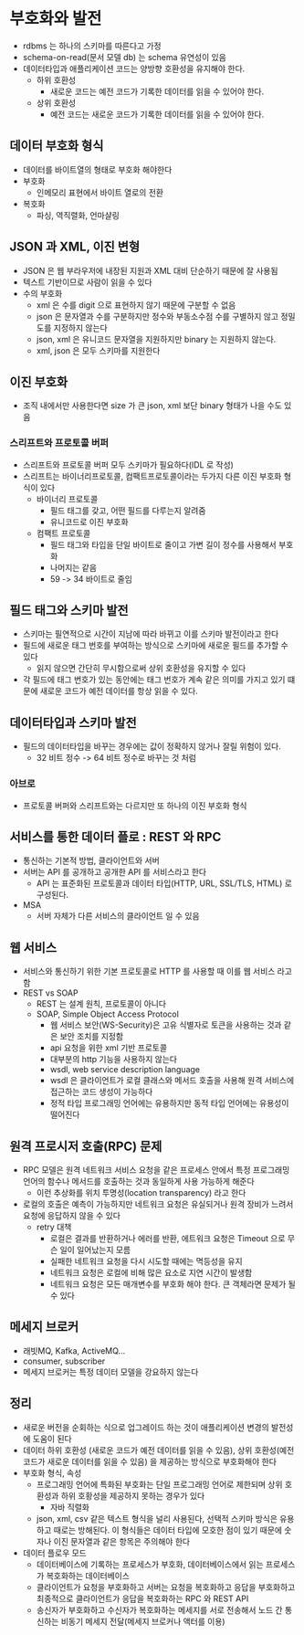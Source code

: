 # 부호화와 발전
- rdbms 는 하나의 스키마를 따른다고 가정
- schema-on-read(문서 모델 db) 는 schema 유연성이 있음
- 데이터타입과 애플리케이션 코드는 양방향 호환성을 유지해야 한다.
  - 하위 호환성
    - 새로운 코드는 예전 코드가 기록한 데이터를 읽을 수 있어야 한다.
  - 상위 호환성
    - 예전 코드는 새로운 코드가 기록한 데이터를 읽을 수 있어야 한다.

## 데이터 부호화 형식
- 데이터를 바이트열의 형태로 부호화 해야한다
- 부호화
  - 인메모리 표현에서 바이트 열로의 전환
- 복호화
  - 파싱, 역직렬화, 언마샬링

## JSON 과 XML, 이진 변형
- JSON 은 웹 부라우저에 내장된 지원과 XML 대비 단순하기 때문에 잘 사용됨
- 텍스트 기반이므로 사람이 읽을 수 있다
- 수의 부호화
  - xml 은 수를 digit 으로 표현하지 않기 때문에 구분할 수 없음
  - json 은 문자열과 수를 구분하지만 정수와 부동소수점 수를 구별하지 않고 정밀도를 지정하지 않는다
  - json, xml 은 유니코드 문자열을 지원하지만 binary 는 지원하지 않는다.
  - xml, json 은 모두 스키마를 지원한다

## 이진 부호화
- 조직 내에서만 사용한다면 size 가 큰 json, xml 보단 binary 형태가 나을 수도 있음

### 스리프트와 프로토콜 버퍼
- 스리프트와 프로토콜 버퍼 모두 스키마가 필요하다(IDL 로 작성)
- 스리프트는 바이너리프로토콜, 컴팩트프로토콜이라는 두가지 다른 이진 부호화 형식이 있다
  - 바이너리 프로토콜
    - 필드 태그를 갖고, 어떤 필드를 다루는지 알려줌
    - 유니코드로 이진 부호화
  - 컴팩트 프로토콜
    - 필드 태그와 타입을 단일 바이트로 줄이고 가변 길이 정수를 사용해서 부호화
    - 나머지는 같음
    - 59 -> 34 바이트로 줄임

## 필드 태그와 스키마 발전
- 스키마는 필연적으로 시간이 지남에 따라 바뀌고 이를 스키마 발전이라고 한다
- 필드에 새로운 태그 번호를 부여하는 방식으로 스키마에 새로운 필드를 추가할 수 있다
  - 읽지 않으면 간단히 무시함으로써 상위 호환성을 유지할 수 있다
- 각 필드에 태그 번호가 있는 동안에는 태그 번호가 계속 같은 의미를 가지고 있기 떄문에 새로운 코드가 예전 데이터를 항상 읽을 수 있다.

## 데이터타입과 스키마 발전
- 필드의 데이터타입을 바꾸는 경우에는 값이 정확하지 않거나 잘릴 위험이 있다.
  - 32 비트 정수 -> 64 비트 정수로 바꾸는 것 처럼

### 아브로
- 프로토콜 버퍼와 스리프트와는 다르지만 또 하나의 이진 부호화 형식

## 서비스를 통한 데이터 플로 : REST 와 RPC
- 통신하는 기본적 방법, 클라이언트와 서버
- 서버는 API 를 공개하고 공개한 API 를 서비스라고 한다
  - API 는 표준화된 프로토콜과 데이터 타입(HTTP, URL, SSL/TLS, HTML) 로 구성된다.
- MSA
  - 서버 자체가 다른 서비스의 클라이언트 일 수 있음

## 웹 서비스
- 서비스와 통신하기 위한 기본 프로토콜로 HTTP 를 사용할 때 이를 웹 서비스 라고 함
- REST vs SOAP
  - REST 는 설계 원칙, 프로토콜이 아니다
  - SOAP, Simple Object Access Protocol
    - 웹 서비스 보안(WS-Security)은 고유 식별자로 토큰을 사용하는 것과 같은 보안 조치를 지정함
    - api 요청을 위한 xml 기반 프로토콜
    - 대부분의 http 기능을 사용하지 않는다
    - wsdl, web service description language
    - wsdl 은 클라이언트가 로컬 클래스와 메서드 호출을 사용해 원격 서비스에 접근하는 코드 생성이 가능하다
    - 정적 타입 프로그래밍 언어에는 유용하지만 동적 타입 언어에는 유용성이 떨어진다
 
## 원격 프로시저 호출(RPC) 문제
- RPC 모델은 원격 네트워크 서비스 요청을 같은 프로세스 안에서 특정 프로그래밍 언어의 함수나 메서드를 호출하는 것과 동일하게 사용 가능하게 해준다
  - 이런 추상화를 위치 투명성(location transparency) 라고 한다
- 로컬의 호출은 예측이 가능하지만 네트워크 요청은 유실되거나 원격 장비가 느려서 요청에 응답하지 않을 수 있다
  - retry 대책
    - 로컬은 결과를 반환하거나 에러를 반환, 에트워크 요청은 Timeout 으로 무슨 일이 일어났는지 모름
    - 실패한 네트워크 요청을 다시 시도할 때에는 멱등성을 유지
    - 네트워크 요청은 로컬에 비해 많은 요소로 지연 시간이 발생함
    - 네트워크 요청은 모든 매개변수를 부호화 해야 한다. 큰 객체라면 문제가 될 수 있다

## 메세지 브로커
- 래빗MQ, Kafka, ActiveMQ...
- consumer, subscriber
- 메세지 브로커는 특정 데이터 모델을 강요하지 않는다

## 정리
- 새로운 버전을 순회하는 식으로 업그레이드 하는 것이 애플리케이션 변경의 발전성에 도움이 된다
- 데이터 하위 호환성 (새로운 코드가 예전 데이터를 읽을 수 있음), 상위 호환성(예전 코드가 새로운 데이터를 읽을 수 있음) 을 제공하는 방식으로 부호화해야 한다
- 부호화 형식, 속성
  - 프로그래밍 언어에 특화된 부호화는 단일 프로그래밍 언어로 제한되며 상위 호환성과 하위 호황성을 제공하지 못하는 경우가 있다
    - 자바 직렬화
  - json, xml, csv 같은 텍스트 형식을 널리 사용된다, 선택적 스키마 방식은 유용하고 때로는 방해된다. 이 형식들은 데이터 타입에 모호한 점이 있기 때문에 숫자나 이진 문자열과 같은 항목은 주의해야 한다
- 데이터 플로우 모드
  - 데이터베이스에 기록하는 프로세스가 부호화, 데이터베이스에서 읽는 프로세스가 복호화하는 데이터베이스
  - 클라이언트가 요청을 부호화하고 서버는 요청을 복호화하고 응답을 부호화하고 최종적으로 클라이언트가 응답을 복호화하는 RPC 와 REST API
  - 송신자가 부호화하고 수신자가 복호화하는 메세지를 서로 전송해서 노드 간 통신하는 비동기 메세지 전달(메세지 브로커나 액터를 이용)